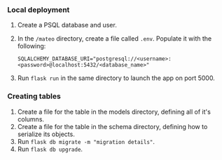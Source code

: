 ### Local deployment 

1. Create a PSQL database and user.
2. In the `/mateo` directory, create a file called `.env`. Populate it with the following:

   ```
   SQLALCHEMY_DATABASE_URI="postgresql://<username>:<password>@localhost:5432/<database_name>"
   ```
3. Run `flask run` in the same directory to launch the app on port 5000.  

### Creating tables

1. Create a file for the table in the models directory, defining all of it's columns.
2. Create a file for the table in the schema directory, defining how to serialize its objects.
2. Run `flask db migrate -m "migration details"`. 
3. Run `flask db upgrade`.
